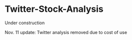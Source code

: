 # Twitter-Stock-Analysis

Under construction

Nov. 11 update: Twitter analysis removed due to cost of use
